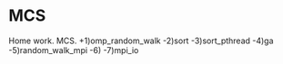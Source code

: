 # MCS
Home work. MCS.
+1)omp_random_walk 
-2)sort
-3)sort_pthread
-4)ga
-5)random_walk_mpi
-6)
-7)mpi_io
